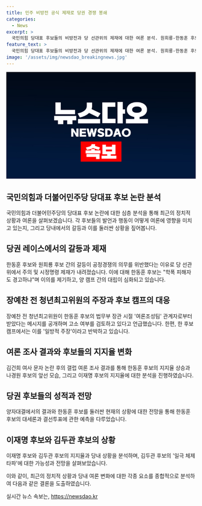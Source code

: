 ```yaml
---
title: 민주 비방전 공식 제재로 당권 경쟁 봉쇄
categories:
  - News
excerpt: >
  국민의힘 당대표 후보들의 비방전과 당 선관위의 제재에 대한 여론 분석. 원희룡-한동훈 후보 간 갈등, 제재에 대한 후보들의 반응, 장예찬 전 청년최고위원의 주장, 그리고 김건희 여사 문자 논란과의 관련성, 나경원 후보의 등장, 한동훈 후보의 대세론 여부, 결선투표 가능성, 민심에 대한 해석, 이재명 후보와 김두관 후보의 여론조사 결과 및 의미 있는 득표 가능성 등에 대한 분석과 전망.
feature_text: >
  국민의힘 당대표 후보들의 비방전과 당 선관위의 제재에 대한 여론 분석. 원희룡-한동훈 후보 간 갈등, 제재에 대한 후보들의 반응, 장예찬 전 청년최고위원의 주장, 그리고 김건희 여사 문자 논란과의 관련성, 나경원 후보의 등장, 한동훈 후보의 대세론 여부, 결선투표 가능성, 민심에 대한 해석, 이재명 후보와 김두관 후보의 여론조사 결과 및 의미 있는 득표 가능성 등에 대한 분석과 전망.
image: '/assets/img/newsdao_breakingnews.jpg'
---
```


<p><img src="/assets/img/newsdao_breakingnews.jpg" alt="firstkoreanews 속보" /></p>

<h2 data-ke-size="size26">국민의힘과 더불어민주당 당대표 후보 논란 분석</h2>

<p>국민의힘과 더불어민주당의 당대표 후보 논란에 대한 심층 분석을 통해 최근의 정치적 상황과 여론을 살펴보겠습니다. 각 후보들의 발언과 행동이 어떻게 여론에 영향을 미치고 있는지, 그리고 당내에서의 갈등과 이를 둘러싼 상황을 짚어봅니다.</p>

<h2 data-ke-size="size26">당권 레이스에서의 갈등과 제재</h2>

<p>한동훈 후보와 원희룡 후보 간의 갈등이 공정경쟁의 의무를 위반했다는 이유로 당 선관위에서 주의 및 시정명령 제재가 내려졌습니다. 이에 대해 한동훈 후보는 "학폭 피해자도 경고하냐"며 이의를 제기하고, 양 캠프 간의 대립이 심화되고 있습니다.</p>

<h2 data-ke-size="size26">장예찬 전 청년최고위원의 주장과 후보 캠프의 대응</h2>

<p>장예찬 전 청년최고위원이 한동훈 후보의 법무부 장관 시절 '여론조성팀' 관계자로부터 받았다는 메시지를 공개하며 고소 여부를 검토하고 있다고 언급했습니다. 한편, 한 후보 캠프에서는 이를 '일방적 주장'이라고 반박하고 있습니다.</p>

<h2 data-ke-size="size26">여론 조사 결과와 후보들의 지지율 변화</h2>

<p>김건희 여사 문자 논란 후의 갤럽 여론 조사 결과를 통해 한동훈 후보의 지지율 상승과 나경원 후보의 앞선 모습, 그리고 이재명 후보의 지지율에 대한 분석을 진행하였습니다.</p>

<h2 data-ke-size="size26">당권 후보들의 성적과 전망</h2>

<p>양자대결에서의 결과와 한동훈 후보를 둘러싼 현재의 상황에 대한 전망을 통해 한동훈 후보의 대세론과 결선투표에 관한 예측을 다루었습니다.</p>

<h2 data-ke-size="size26">이재명 후보와 김두관 후보의 상황</h2>

<p>이재명 후보와 김두관 후보의 지지율과 당내 상황을 분석하며, 김두관 후보의 '일극 체제 타파'에 대한 가능성과 전망을 살펴보았습니다.</p>

<p>이와 같이, 최근의 정치적 상황과 당내 여론 변화에 대한 각종 요소를 종합적으로 분석하여 다음과 같은 결론을 도출하였습니다. <p data-ke-size="size16"></p></p>
실시간 뉴스 속보는, <a href="https://newsdao.kr" rel="dofollow">https://newsdao.kr</a>


